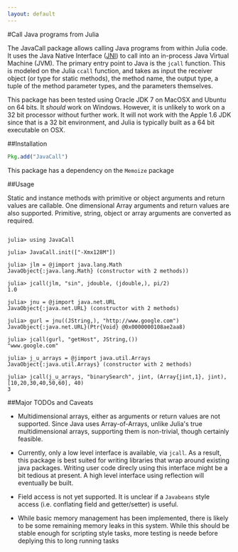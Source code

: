```yaml
---
layout: default
---
```


#Call Java programs from Julia 

The JavaCall package allows calling Java programs from within Julia code. It uses the Java Native Interface ([JNI][]) to call into an in-process Java Virtual Machine (JVM). The primary entry point to Java is the `jcall` function. This is modeled on the Julia `ccall` function, and takes as input the receiver object (or type for static methods), the method name, the output type, a tuple of the method parameter types, and the parameters themselves. 

This package has been tested using Oracle JDK 7 on MacOSX and Ubuntu on 64 bits. It _should_ work on Windows. However, it is unlikely to work on a 32 bit processor without further work. It will not work with the Apple 1.6 JDK since that is a 32 bit environment, and Julia is typically built as a 64 bit executable on OSX. 

[JNI]: http://docs.oracle.com/javase/1.5.0/docs/guide/jni/spec/jniTOC.html

##Installation

```julia
Pkg.add("JavaCall")
```

This package has a dependency on the `Memoize` package

##Usage

Static and instance methods with primitive or object arguments and return values are callable. One dimensional Array arguments and return values are also supported. Primitive, string, object or array arguments are converted as required. 


```jlcon

julia> using JavaCall

julia> JavaCall.init(["-Xmx128M"])

julia> jlm = @jimport java.lang.Math
JavaObject{:java.lang.Math} (constructor with 2 methods))

julia> jcall(jlm, "sin", jdouble, (jdouble,), pi/2)
1.0

julia> jnu = @jimport java.net.URL
JavaObject{:java.net.URL} (constructor with 2 methods)

julia> gurl = jnu((JString,), "http://www.google.com")
JavaObject{:java.net.URL}(Ptr{Void} @0x0000000108ae2aa8)

julia> jcall(gurl, "getHost", JString,())
"www.google.com"

julia> j_u_arrays = @jimport java.util.Arrays
JavaObject{:java.util.Arrays} (constructor with 2 methods)

julia> jcall(j_u_arrays, "binarySearch", jint, (Array{jint,1}, jint), [10,20,30,40,50,60], 40)
3

```

##Major TODOs and Caveats

*    Multidimensional arrays, either as arguments or return values are not supported. Since Java uses Array-of-Arrays, unlike Julia's  true multidimensional arrays, supporting them is non-trivial, though certainly feasible.  

*   Currently, only a low level interface is available, via `jcall`. As a result, this package is best suited for writing libraries that wrap around existing java packages. Writing user code direcly using this interface might be a bit tedious at present. A high level interface using reflection will eventually be built. 

*    Field access is not yet supported. It is unclear if a `Javabeans` style access (i.e. conflating field and getter/setter) is useful.

*    While basic memory management has been implemented, there is likely to be some remaining memory leaks in this system. While this should be stable enough for scripting style tasks, more testing is neede before deplying this to long running tasks 



